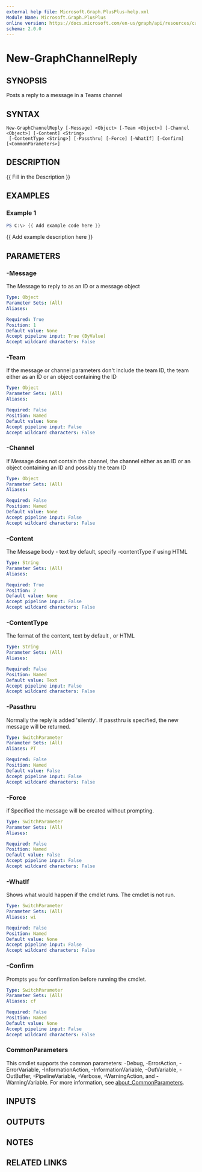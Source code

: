 ```yaml
---
external help file: Microsoft.Graph.PlusPlus-help.xml
Module Name: Microsoft.Graph.PlusPlus
online version: https://docs.microsoft.com/en-us/graph/api/resources/calculatedcolumn?view=graph-rest-1.0
schema: 2.0.0
---
```


# New-GraphChannelReply

## SYNOPSIS
Posts a reply to a message in a Teams channel

## SYNTAX

```
New-GraphChannelReply [-Message] <Object> [-Team <Object>] [-Channel <Object>] [-Content] <String>
 [-ContentType <String>] [-Passthru] [-Force] [-WhatIf] [-Confirm] [<CommonParameters>]
```

## DESCRIPTION
{{ Fill in the Description }}

## EXAMPLES

### Example 1
```powershell
PS C:\> {{ Add example code here }}
```

{{ Add example description here }}

## PARAMETERS

### -Message
The Message to reply to as an ID or a message object

```yaml
Type: Object
Parameter Sets: (All)
Aliases:

Required: True
Position: 1
Default value: None
Accept pipeline input: True (ByValue)
Accept wildcard characters: False
```

### -Team
If the message or channel parameters don't include the team ID, the team either as an ID or an object containing the ID

```yaml
Type: Object
Parameter Sets: (All)
Aliases:

Required: False
Position: Named
Default value: None
Accept pipeline input: False
Accept wildcard characters: False
```

### -Channel
If Message does not contain the channel, the channel either as an ID or an object containing an ID and possibly the team ID

```yaml
Type: Object
Parameter Sets: (All)
Aliases:

Required: False
Position: Named
Default value: None
Accept pipeline input: False
Accept wildcard characters: False
```

### -Content
The Message body - text by default, specify -contentType if using HTML

```yaml
Type: String
Parameter Sets: (All)
Aliases:

Required: True
Position: 2
Default value: None
Accept pipeline input: False
Accept wildcard characters: False
```

### -ContentType
The format of the content, text by default , or HTML

```yaml
Type: String
Parameter Sets: (All)
Aliases:

Required: False
Position: Named
Default value: Text
Accept pipeline input: False
Accept wildcard characters: False
```

### -Passthru
Normally the reply is added 'silently'.
If passthru is specified, the new message will be returned.

```yaml
Type: SwitchParameter
Parameter Sets: (All)
Aliases: PT

Required: False
Position: Named
Default value: False
Accept pipeline input: False
Accept wildcard characters: False
```

### -Force
if Specified the message will be created without prompting.

```yaml
Type: SwitchParameter
Parameter Sets: (All)
Aliases:

Required: False
Position: Named
Default value: False
Accept pipeline input: False
Accept wildcard characters: False
```

### -WhatIf
Shows what would happen if the cmdlet runs.
The cmdlet is not run.

```yaml
Type: SwitchParameter
Parameter Sets: (All)
Aliases: wi

Required: False
Position: Named
Default value: None
Accept pipeline input: False
Accept wildcard characters: False
```

### -Confirm
Prompts you for confirmation before running the cmdlet.

```yaml
Type: SwitchParameter
Parameter Sets: (All)
Aliases: cf

Required: False
Position: Named
Default value: None
Accept pipeline input: False
Accept wildcard characters: False
```

### CommonParameters
This cmdlet supports the common parameters: -Debug, -ErrorAction, -ErrorVariable, -InformationAction, -InformationVariable, -OutVariable, -OutBuffer, -PipelineVariable, -Verbose, -WarningAction, and -WarningVariable. For more information, see [about_CommonParameters](http://go.microsoft.com/fwlink/?LinkID=113216).

## INPUTS

## OUTPUTS

## NOTES

## RELATED LINKS
